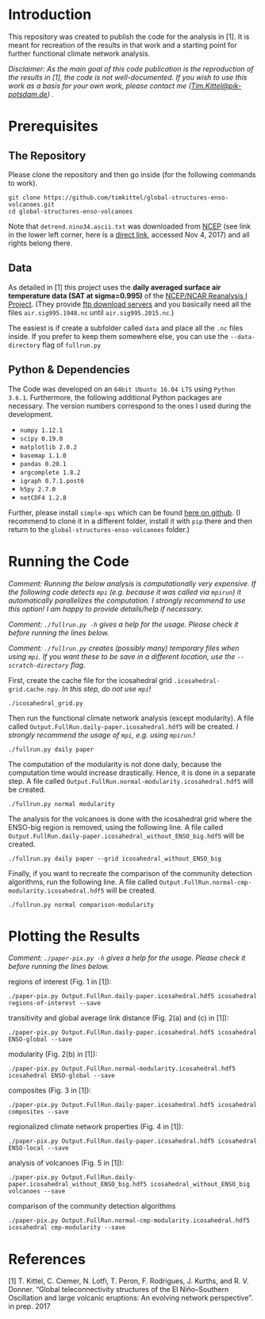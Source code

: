 # Introduction

This repository was created to publish the code for the analysis in [1]. It is meant for recreation of the results in that work and a starting point for further functional climate network analysis.

*Disclaimer: As the main goal of this code publication is the reproduction of the results in [1], the code is not well-documented. If you wish to use this work as a basis for your own work, please contact me (Tim.Kittel@pik-potsdam.de) .*

# Prerequisites

## The Repository

Please clone the repository and then go inside (for the following commands to work).
```
git clone https://github.com/timkittel/global-structures-enso-volcanoes.git
cd global-structures-enso-volcanoes
```

Note that `detrend.nino34.ascii.txt` was downloaded from [NCEP](http://www.cpc.ncep.noaa.gov/products/analysis_monitoring/ensostuff/ONI_change.shtml) (see link in the lower left corner, here is a [direct link](http://www.cpc.ncep.noaa.gov/products/analysis_monitoring/ensostuff/detrend.nino34.ascii.txt), accessed Nov 4, 2017) and all rights belong there.

## Data

As detailed in [1] this project uses the **daily averaged surface air temperature data (SAT at sigma=0.995)** of the [NCEP/NCAR Reanalysis I Project](https://www.esrl.noaa.gov/psd/data/reanalysis/reanalysis.shtml). (They provide [ftp download servers](ftp://ftp.cdc.noaa.gov/Datasets/ncep.reanalysis.dailyavgs/surface/) and you basically need all the files `air.sig995.1948.nc` until `air.sig995.2015.nc`.)

The easiest is if create a subfolder called `data` and place all the `.nc` files inside. If you prefer to keep them somewhere else, you can use the `--data-directory` flag of `fullrun.py`

## Python & Dependencies

The Code was developed on an `64bit Ubuntu 16.04 LTS` using `Python 3.6.1`. Furthermore, the following additional Python packages are necessary. The version numbers correspond to the ones I used during the development.

* `numpy 1.12.1`
* `scipy 0.19.0`
* `matplotlib 2.0.2`
* `basemap 1.1.0`
* `pandas 0.20.1`
* `argcomplete 1.8.2`
* `igraph 0.7.1.post6`
* `h5py 2.7.0`
* `netCDF4 1.2.8`

Further, please install `simple-mpi` which can be found [here on github](https://github.com/timkittel/simple-mpi). (I recommend to clone it in a different folder, install it with `pip` there and then return to the `global-structures-enso-volcanoes` folder.)

# Running the Code

*Comment: Running the below analysis is computationally very expensive. If the following code detects `mpi` (e.g. because it was called via `mpirun`) it automatically parallelizes the computation. I strongly recommend to use this option! I am happy to provide details/help if necessary.*

*Comment: `./fullrun.py -h` gives a help for the usage. Please check it before running the lines below.*

*Comment: `./fullrun.py` creates (possibly many) temporary files when using `mpi`. If you want these to be save in a different location, use the `--scratch-directory` flag.*

First, create the cache file for the icosahedral grid `.icosahedral-grid.cache.npy`. *In this step, do not use `mpi`!*
```
./icosahedral_grid.py
```
Then run the functional climate network analysis (except modularity). A file called `Output.FullRun.daily-paper.icosahedral.hdf5` will be created. *I strongly recommend the usage of `mpi`, e.g. using `mpirun`.!*
```
./fullrun.py daily paper
```
The computation of the modularity is not done daily, because the computation time would increase drastically. Hence, it is done in a separate step. A file called `Output.FullRun.normal-modularity.icosahedral.hdf5` will be created.
```
./fullrun.py normal modularity
```
The analysis for the volcanoes is done with the icosahedral grid where the ENSO-big region is removed, using the following line. A file called `Output.FullRun.daily-paper.icosahedral_without_ENSO_big.hdf5` will be created.
```
./fullrun.py daily paper --grid icosahedral_without_ENSO_big
```
Finally, if you want to recreate the comparison of the community detection algorithms, run the following line. A file called `Output.FullRun.normal-cmp-modularity.icosahedral.hdf5` will be created.
```
./fullrun.py normal comparison-modularity
```


# Plotting the Results

*Comment: `./paper-pix.py -h` gives a help for the usage. Please check it before running the lines below.*

regions of interest (Fig. 1 in [1]):
```
./paper-pix.py Output.FullRun.daily-paper.icosahedral.hdf5 icosahedral regions-of-interest --save
```

transitivity and global average link distance (Fig. 2(a) and (c) in [1]):
```
./paper-pix.py Output.FullRun.daily-paper.icosahedral.hdf5 icosahedral ENSO-global --save
```

modularity (Fig. 2(b) in [1]):
```
./paper-pix.py Output.FullRun.normal-modularity.icosahedral.hdf5 icosahedral ENSO-global --save
```

composites (Fig. 3 in [1]):
```
./paper-pix.py Output.FullRun.daily-paper.icosahedral.hdf5 icosahedral composites --save
```

regionalized climate network properties (Fig. 4 in [1]):
```
./paper-pix.py Output.FullRun.daily-paper.icosahedral.hdf5 icosahedral ENSO-local --save
```

analysis of volcanoes (Fig. 5 in [1]):
```
./paper-pix.py Output.FullRun.daily-paper.icosahedral_without_ENSO_big.hdf5 icosahedral_without_ENSO_big volcanoes --save
```

comparison of the community detection algorithms
```
./paper-pix.py Output.FullRun.normal-cmp-modularity.icosahedral.hdf5 icosahedral cmp-modularity --save
```

# References

[1] T. Kittel, C. Ciemer, N. Lotfi, T. Peron, F. Rodrigues,
J. Kurths, and R. V. Donner. “Global teleconnectivity structures of the
El Niño–Southern Oscillation and large volcanic eruptions: An evolving
network perspective”. in prep. 2017















